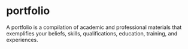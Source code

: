 # portfolio
A portfolio is a compilation of academic and professional materials that exemplifies your beliefs, skills, qualifications, education, training, and experiences.
